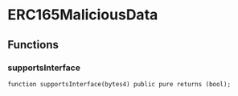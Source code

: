 # ERC165MaliciousData

## Functions
### supportsInterface


```solidity
function supportsInterface(bytes4) public pure returns (bool);
```

